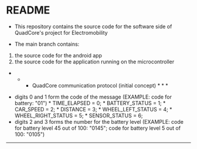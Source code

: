 # README #

* This repository contains the source code for the software side of QuadCore's project for Electromobility

* The main branch contains:
1. the source code for the android app
2. the source code for the application running on the microcontroller

* * * QuadCore communication protocol (initial concept) * * * 
- digits 0 and 1 form the code of the message (EXAMPLE: code for battery: "01")
                  * TIME_ELAPSED = 0;
                  * BATTERY_STATUS = 1;
                  * CAR_SPEED = 2;
                  * DISTANCE = 3;
                  * WHEEL_LEFT_STATUS = 4;
                  * WHEEL_RIGHT_STATUS = 5;
                  * SENSOR_STATUS = 6;
- digits 2 and 3 forms the number for the battery level 
(EXAMPLE: code for battery level 45 out of 100: "0145"; code for battery level 5 out of 100: "0105")
* * * * * * * * * * * * * * * * * * * * * * * * * * * * * * * * 